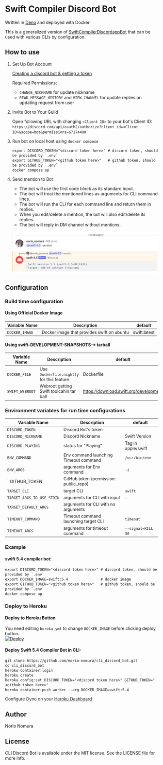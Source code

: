 # Swift Compiler Discord Bot

Written in [Deno](https://deno.land) and deployed with Docker.

This is a generalized version of [SwiftCompilerDiscordappBot](https://github.com/norio-nomura/SwiftCompilerDiscordappBot) that can be used with various CLIs by configuration.

## How to use

1. Set Up Bot Account

   [Creating a discord bot & getting a token](https://github.com/reactiflux/discord-irc/wiki/Creating-a-discord-bot-&-getting-a-token)

   Required Permissions:

   - `CHANGE_NICKNAME` for update nickname
   - `READ_MESSAGE_HISTORY` and `VIEW_CHANNEL` for update replies on updating
     request from user

2. Invite Bot to Your Guild

   Open following URL with changing `<Client ID>` to your bot's Client ID:
   `https://discord.com/api/oauth2/authorize?client_id=<Client ID>&scope=bot&permissions=67174400`

3. Run bot on local host using `docker compose`
   ```terminal.sh-session
   export DISCORD_TOKEN="<discord token here>" # discord token, should be provided by `.env`
   export GITHUB_TOKEN="<github token here>"   # github token, should be provided by `.env`
   docker compose up
   ```

4. Send mention to Bot

   - The bot will use the first code block as its standard input.
   - The bot will treat the mentioned lines as arguments for CLI command lines.
   - The bot will run the CLI for each command line and return them in replies.
   - When you edit/delete a mention, the bot will also edit/delete its replies.
   - The bot will reply in DM channel without mentions.

   ![screenshot](screenshot.png)

## Configuration

### Build time configuration

#### Using Official Docker Image

| Variable Name  | Description                                | default                     |
| -------------- | ------------------------------------------ | --------------------------- |
| `DOCKER_IMAGE` | Docker image that provides swift on ubuntu | swift:latest                |

#### Using swift-DEVELOPMENT-SNAPSHOTS-* tarball

| Variable Name   | Description                               | default                                |
| --------------- | ----------------------------------------- | -------------------------------------- |
| `DOCKER_FILE`   | Use `Dockerfile.nightly` for this feature | Dockerfile                             |
| `SWIFT_WEBROOT` | Webroot getting Swift toolcahin tar ball  | https://download.swift.org/development |

### Environment variables for run time configurations

| Variable Name              | Description                            | default            |
| -------------------------- | -------------------------------------- | ------------------ |
| `DISCORD_TOKEN`            | Discord Bot's token                    |                    |
| `DISCORD_NICKNAME`         | Discord Nickname                       | Swift Version      |
| `DISCORD_PLAYING`          | status for "Playing"                   | Tag in apple/swift |
| `ENV_COMMAND`              | Env command launching Timeout command  | `/usr/bin/env`     |
| `ENV_ARGS`                 | arguments for Env command              | `-i`               |
| ``GITHUB_TOKEN`            | GitHub token (permission: public_repo) |                    |
| `TARGET_CLI`               | target CLI                             | `swift`            |
| `TARGET_ARGS_TO_USE_STDIN` | arguments for CLI with input           | `-`                |
| `TARGET_DEFAULT_ARGS`      | arguments for CLI with no arguments    |                    |
| `TIMEOUT_COMMAND`          | Timeout command launching target CLI   | `timeout`          |
| `TIMEOUT_ARGS`             | arguments for timeout command          | `--signal=KILL 30` |

### Example

#### swift 5.4 compiler bot:

```terminal.sh-session
export DISCORD_TOKEN="<discord token here>" # discord token, should be provided by `.env`
export DOCKER_IMAGE=swift:5.4               # docker image
export GITHUB_TOKEN="<github token here>"   # github token, should be provided by `.env`
docker compose up
```

### Deploy to Heroku

#### Deploy to Heroku Button

You need editing `heroku.yml` to change `DOCKER_IMAGE` before clicking deploy
button.<br/>
[![Deploy](https://www.herokucdn.com/deploy/button.svg)](https://heroku.com/deploy)

#### Deploy Swift 5.4 Compiler Bot in CLI:

```terminal.sh-session
git clone https://github.com/norio-nomura/cli_discord_bot.git
cd cli_discord_bot
heroku container:login
heroku create
heroku config:set DISCORD_TOKEN="<discord token here>" GITHUB_TOKEN="<github token here>"
heroku container:push worker --arg DOCKER_IMAGE=swift:5.4
```

Configure Dyno on your [Heroku Dashboard](https://dashboard.heroku.com/apps)

## Author

Norio Nomura

## License

CLI Discord Bot is available under the MIT license. See the LICENSE file for
more info.
